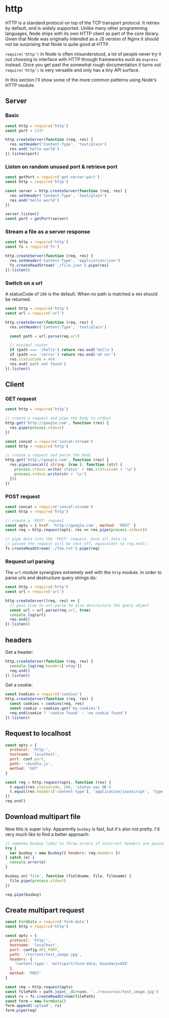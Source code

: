 # http
HTTP is a standard protocol on top of the TCP transport protocol. It retries by
default, and is widely supported. Unlike many other programming languages, Node
ships with its own HTTP client as part of the core library. Given that Node was
originally intended as a JS version of Nginx it should not be surprising that
Node is quite good at HTTP.

`require('http')` in Node is often misunderstood, a lot of people never try it
out choosing to interface with HTTP through frameworks such as `express`
instead. Once you get past the somewhat rough documentation it turns out
`require('http')` is very versatile and only has a tiny API surface.

In this section I'll show some of the more common patterns using Node's HTTP
module.

## Server
### Basic
```js
const http = require('http')
const port = 1337

http.createServer(function (req, res) {
  res.setHeader('Content-Type', 'text/plain')
  res.end('hello world')
}).listen(port)
```

### Listen on random unused port & retrieve port
```js
const getPort = require('get-server-port')
const http = require('http')

const server = http.createServer(function (req, res) {
  res.setHeader('Content-Type', 'text/plain')
  res.end('hello world')
})

server.listen()
const port = getPort(server)
```

### Stream a file as a server response
```js
const http = require('http')
const fs = require('fs')

http.createServer(function (req, res) {
  res.setHeader('Content-Type', 'application/json')
  fs.createReadStream('./file.json').pipe(res)
}).listen()
```

### Switch on a url
A statusCode of `200` is the default. When no path is matched a `404` should be
returned.
```js
const http = require('http')
const url = require('url')

http.createServer(function (req, res) {
  res.setHeader('Content-Type', 'text/plain')

  const path = url.parse(req.url)

  // minimal router
  if (path === '/hello') return res.end('hello')
  if (path === '/error') return res.end('oh no!')
  res.statusCode = 404
  res.end('path not found')
}).listen()
```

## Client
### GET request
```js
const http = require('http')

// create a request and pipe the body to stdout
http.get('http://google.com', function (res) {
  res.pipe(process.stdout)
})
```

```js
const concat = require('concat-stream')
const http = require('http')

// create a request and parse the body
http.get('http://google.com', function (res) {
  res.pipe(concat({ string: true }, function (str) {
    process.stdout.write('status' + res.statusCode + '\n')
    process.stdout.write(str + '\n')
  }))
})
```

### POST request
```js
const concat = require('concat-stream')
const http = require('http')

// create a 'POST' request
const opts = { href: 'http://google.com', method: 'POST' }
const req = http.request(opts, res => res.pipe(process.stdout))

// pipe data into the 'POST' request. Once all data is
// passed the request will be sent off, equivalent to req.end().
fs.createReadStream('./foo.txt').pipe(req)
```

### Request url parsing
The `url` module synergizes extremely well with the `http` module. In order to
parse urls and destructure query strings do:
```js
const http = require('http')
const url = require('url')

http.createServer((req, res) => {
  // pass true to url.parse to also destructure the query object
  const url = url.parse(req.url, true)
  console.log(url)
  res.end()
}).listen()
```

## headers
Get a header:
```js
http.createServer(function (req, res) {
  console.log(req.headers['etag'])
  req.end()
}).listen()
```

Get a cookie:
```js
const Cookies = require('cookies')
http.createServer(function (req, res) {
  const cookies = cookies(req, res)
  const cookie = cookies.get('my-cookies')
  req.end(cookie ? 'cookie found' : 'no cookie found')
}).listen()
```

## Request to localhost
```js
const opts = {
  protocol: 'http:',
  hostname: 'localhost',
  port: conf.port,
  path: '/bundle.js',
  method: 'GET'
}

const req = http.request(opts, function (res) {
  t.equal(res.statusCode, 200, 'status was OK')
  t.equal(res.headers['content-type'], 'application/javascript', 'type is JS')
})
req.end()
```

## Download multipart file
Now this is super icky. Apparently `busboy` is fast, but it's also not pretty.
I'd very much like to find a better approach:
```js
// somehow busboy likes to throw errors if incorrect headers are passed :/
try {
  var busboy = new Busboy({ headers: req.headers })
} catch (e) {
  console.error(e)
}

busboy.on('file', function (fieldname, file, filename) {
  file.pipe(process.stdout)
})

req.pipe(busboy)
```

## Create multipart request
```js
const FormData = require('form-data')
const http = require('http')

const opts = {
  protocol: 'http:',
  hostname: 'localhost',
  port: config.API_PORT,
  path: '/torrent/test_image.jpg',
  headers: {
    'Content-type': 'multipart/form-data; boundary=XXX'
  },
  method: 'POST'
}

const req = http.request(opts)
const filePath = path.join(__dirname, '../resources/test_image.jpg')
const rs = fs.createReadStream(filePath)
const form = new FormData()
form.append('upload', rs)
form.pipe(req)
```
